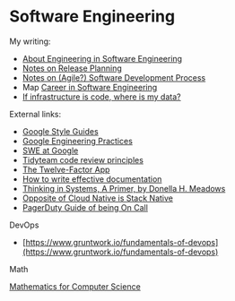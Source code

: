 # Software Engineering

My writing:

* [About Engineering in Software Engineering](https://docs.google.com/presentation/d/11PZ2vYSt0FWO--JqKaLNq41EPGts-Fke4JTMk5DfX-w/edit?usp=sharing)
* [Notes on Release Planning](https://docs.google.com/presentation/d/1S5_x14j9xsDXMIUdbFzWreNUB1Zl7zxgm3SU-qgl64w/edit?usp=sharing)
* [Notes on (Agile?) Software Development Process](https://docs.google.com/document/d/1BlKG01mcl6PTyjU_vXChO-gXufJ7RTiNHahRRn3aX0E/edit?usp=sharing)
* Map [Career in Software Engineering](https://docs.google.com/spreadsheets/d/1CXe5XkeCeE6VI6Q8ZortLTclGbZWGDpVxjosLSOdpcI/edit?usp=sharing)
* [If infrastructure is code, where is my data?](https://docs.google.com/presentation/d/1mkxq0iV2Gg8YsO1oVeFctvEgzL0ii55BtUSnehjdQIo/edit?usp=sharing)

External links:

* [Google Style Guides](https://google.github.io/styleguide/)
* [Google Engineering Practices](https://google.github.io/eng-practices/)
* [SWE at Google](https://abseil.io/resources/swe-book/html/toc.html)
* [Tidyteam code review principles](https://code-review.tidyverse.org/)
* [The Twelve-Factor App](https://12factor.net/)
* [How to write effective documentation](https://opensource.com/article/20/3/documentation)
* [Thinking in Systems, A Primer, by Donella H. Meadows](https://research.fit.edu/media/site-specific/researchfitedu/coast-climate-adaptation-library/climate-communications/psychology-amp-behavior/Meadows-2008.-Thinking-in-Systems.pdf)
* [Opposite of Cloud Native is Stack Native](https://mkennedy.codes/posts/opposite-of-cloud-native-is-stack-native/)
* [PagerDuty Guide of being On Call](https://response.pagerduty.com/)


DevOps

* [https://www.gruntwork.io/fundamentals-of-devops](https://www.gruntwork.io/fundamentals-of-devops)

Math

[Mathematics for Computer Science](https://courses.csail.mit.edu/6.042/spring18/mcs.pdf)
